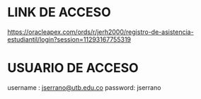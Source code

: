 # LINK DE ACCESO
https://oracleapex.com/ords/r/jerh2000/registro-de-asistencia-estudiantil/login?session=11293167755319

# USUARIO DE ACCESO
  username : jserrano@utb.edu.co
  password: jserrano

